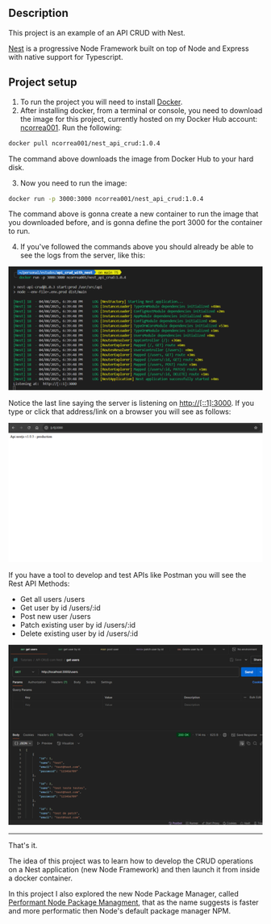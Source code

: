 ## Description

This project is an example of an API CRUD with Nest.

[Nest](https://github.com/nestjs/nest) is a progressive Node Framework built on top of Node and Express with native support for Typescript.

## Project setup

1. To run the project you will need to install [Docker](https://docs.docker.com/get-started/get-docker/).
2. After installing docker, from a terminal or console, you need to download the image for this project, currently hosted on my Docker Hub account: [ncorrea001](https://hub.docker.com/repositories/ncorrea001). Run the following:

```bash
docker pull ncorrea001/nest_api_crud:1.0.4
```
The command above downloads the image from Docker Hub to your hard disk.

3. Now you need to run the image:

```bash
docker run -p 3000:3000 ncorrea001/nest_api_crud:1.0.4
```
The command above is gonna create a new container to run the image that you downloaded before, and is gonna define the port 3000 for the container to run.

4. If you've followed the commands above you should already be able to see the logs from the server, like this:

![alt text](docker-container-console.png)

Notice the last line saying the server is listening on [http://[::1]:3000](http://[::1]:3000). If you type or click that address/link on a browser you will see as follows:

![alt text](docker-container-browser.png)

If you have a tool to develop and test APIs like Postman you will see the Rest API Methods:
- Get all users /users
- Get user by id /users/:id
- Post new user /users
- Patch existing user by id /users/:id
- Delete existing user by id /users/:id

![alt text](rest-api-postman.png)

----------------------------------------

That's it.

The idea of this project was to learn how to develop the CRUD operations on a Nest application (new Node Framework) and then launch it from inside a docker container.

In this project I also explored the new Node Package Manager, called [Performant Node Package Managment](https://pnpm.io), that as the name suggests is faster and more performatic then Node's default package manager NPM.

